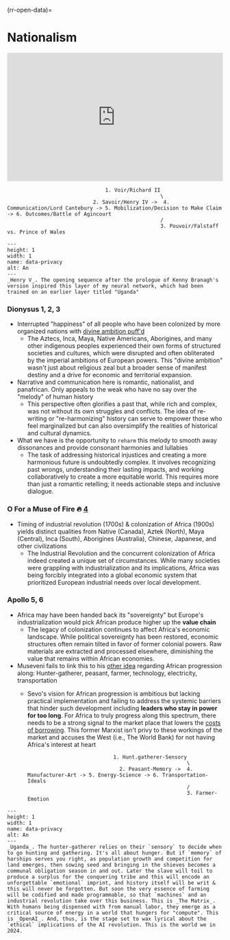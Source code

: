 (rr-open-data)=
# Nationalism

<iframe src="https://www.youtube.com/embed/m9J_RC1VhxY" width="100%" height="300" style="border:none;"></iframe>

                                    1. Voir/Richard II 
                                                      \ 
                                2. Savoir/Henry IV ->  4. Communication/Lord Cantebury -> 5. Mobilization/Decision to Make Claim -> 6. Outcomes/Battle of Agincourt
                                                      /
                                                      3. Pouvoir/Falstaff vs. Prince of Wales

```{figure} ../../figures/blanche.png
---
height: 1
width: 1
name: data-privacy
alt: An
---
_Henry V_. The opening sequence after the prologue of Kenny Branagh's version inspired this layer of my neural network, which had been trained on an earlier layer titled "Uganda"
```
                                              
### Dionysus 1, 2, 3
- Interrupted "happiness" of all people who have been colonized by more organized nations with [divine ambition puff'd](https://abikesa.github.io/henryv/)
  - The Aztecs, Inca, Maya, Native Americans, Aborigines, and many other indigenous peoples experienced their own forms of structured societies and cultures, which were disrupted and often obliterated by the imperial ambitions of European powers. This "divine ambition" wasn't just about religious zeal but a broader sense of manifest destiny and a drive for economic and territorial expansion.
- Narrative and communication here is romantic, nationalist, and panafrican. Only appeals to the weak who have no say over the "melody" of human history
  - This perspective often glorifies a past that, while rich and complex, was not without its own struggles and conflicts. The idea of re-writing or "re-harmonizing" history can serve to empower those who feel marginalized but can also oversimplify the realities of historical and cultural dynamics.
- What we have is the opportunity to `reharm` this melody to smooth away dissonances and provide consonant harmonies and lullabies
  - The task of addressing historical injustices and creating a more harmonious future is undoubtedly complex. It involves recognizing past wrongs, understanding their lasting impacts, and working collaboratively to create a more equitable world. This requires more than just a romantic retelling; it needs actionable steps and inclusive dialogue.
    
### O For a Muse of Fire 🔥 [4](https://abikesa.github.io/dionysus/intro.html)
- Timing of industrial revolution (1700s) & colonization of Africa (1900s) yields distinct qualities from Native (Canada), Aztek (North), Maya (Central), Inca (South), Aborigines (Australia), Chinese, Japanese, and other civilizations 
  - The Industrial Revolution and the concurrent colonization of Africa indeed created a unique set of circumstances. While many societies were grappling with industrialization and its implications, Africa was being forcibly integrated into a global economic system that prioritized European industrial needs over local development.

### Apollo 5, 6

- Africa may have been handed back its "sovereignty" but Europe's industrialization would pick African produce higher up the **value chain**
  - The legacy of colonization continues to affect Africa's economic landscape. While political sovereignty has been restored, economic structures often remain tilted in favor of former colonial powers. Raw materials are extracted and processed elsewhere, diminishing the value that remains within African economies.
- Museveni fails to link this to his [other idea](https://www.youtube.com/watch?v=585IMBb14Kg&t=1s) regarding African progression along: Hunter-gatherer, peasant, farmer, technology, electricity, transportation
  - Sevo's vision for African progression is ambitious but lacking practical implementation and failing to address the systemic barriers that hinder such development including **leaders who stay in power for too long**. For Africa to truly progress along this spectrum, there needs to be a strong signal to the market place that lowers the [costs of borrowing](https://www.youtube.com/watch?v=585IMBb14Kg&t=1s). This former Marxist isn't privy to these workings of the market and accuses the West (i.e., The World Bank) for not having Africa's interest at heart 

                                    1. Hunt.gatherer-Sensory 
                                                            \ 
                                      2. Peasant-Memory ->  4. Manufacturer-Art -> 5. Energy-Science -> 6. Transportation-Ideals
                                                            /
                                                            3. Farmer-Emotion

```{figure} ../../figures/blanche.png
---
height: 1
width: 1
name: data-privacy
alt: An
---
_Uganda_. The hunter-gatherer relies on their `sensory` to decide when to go hunting and gathering. It's all about hunger. But if `memory` of harships serves you right, as population growth and competition for land emerges, then sowing seed and bringing in the shieves becomes a communal obligation season in and out. Later the slave will toil to produce a surplus for the conquering tribe and this will encode an unforgettable `emotional` imprint, and history itself will be writ & this will never be forgotten. But soon the very essence of farming will be codified and made programmable, so that `machines` and an industrial revolution take over this business. This is _The Matrix_. With humans being dispensed with from manual labor, they emerge as a critical source of energy in a world that hungers for "compute". This is _OpenAI_. And, thus, is the stage set to wax lyrical about the `ethical` implications of the AI revolution. This is the world we in 2024.